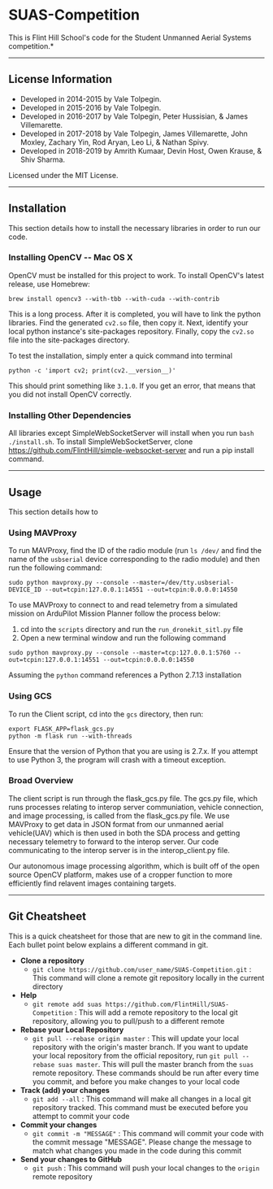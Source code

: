 # SUAS-Competition

This is Flint Hill School's code for the Student Unmanned Aerial Systems competition.*

---

## License Information
- Developed in 2014-2015 by Vale Tolpegin.
- Developed in 2015-2016 by Vale Tolpegin.
- Developed in 2016-2017 by Vale Tolpegin, Peter Hussisian, & James Villemarette.
- Developed in 2017-2018 by Vale Tolpegin, James Villemarette, John Moxley, Zachary Yin, Rod Aryan, Leo Li, & Nathan Spivy.
- Developed in 2018-2019 by Amrith Kumaar, Devin Host, Owen Krause, & Shiv Sharma.

Licensed under the MIT License.

---

## Installation

This section details how to install the necessary libraries in order to run our code.

### Installing OpenCV -- Mac OS X

OpenCV must be installed for this project to work. To install OpenCV's latest release, use Homebrew:

```
brew install opencv3 --with-tbb --with-cuda --with-contrib
```

This is a long process. After it is completed, you will have to link the python libraries. Find the generated ```cv2.so``` file, then copy it. Next, identify your local python instance's site-packages repository. Finally, copy the ```cv2.so``` file into the site-packages directory.

To test the installation, simply enter a quick command into terminal

```
python -c 'import cv2; print(cv2.__version__)'
```

This should print something like ```3.1.0```. If you get an error, that means that you did not install OpenCV correctly.

### Installing Other Dependencies

All libraries except SimpleWebSocketServer will install when you run ```bash ./install.sh```. To install SimpleWebSocketServer, clone https://github.com/FlintHill/simple-websocket-server and run a pip install command.

---

## Usage

This section details how to

### Using MAVProxy

To run MAVProxy, find the ID of the radio module (run ```ls /dev/``` and find the name of the ```usbserial``` device corresponding to the radio module) and then run the following command:

```
sudo python mavproxy.py --console --master=/dev/tty.usbserial-DEVICE_ID --out=tcpin:127.0.0.1:14551 --out=tcpin:0.0.0.0:14550
```

To use MAVProxy to connect to and read telemetry from a simulated mission on ArduPilot Mission Planner follow the process below:

1. cd into the ```scripts``` directory and run the ```run_dronekit_sitl.py``` file
2. Open a new terminal window and run the following command

```
sudo python mavproxy.py --console --master=tcp:127.0.0.1:5760 --out=tcpin:127.0.0.1:14551 --out=tcpin:0.0.0.0:14550
```

Assuming the ```python``` command references a Python 2.7.13 installation

### Using GCS

To run the Client script, cd into the ```gcs``` directory, then run:

```
export FLASK_APP=flask_gcs.py
python -m flask run --with-threads
```

Ensure that the version of Python that you are using is 2.7.x. If you attempt to use Python 3, the program will crash with a timeout exception.


### Broad Overview
The client script is run through the flask_gcs.py file. The gcs.py file, which runs processes relating to interop server communiation, vehicle connection, and image processing, is called from the flask_gcs.py file. We use MAVProxy to get data in JSON format from our unmanned aerial vehicle(UAV) which is then used in both the SDA process and getting necessary telemetry to forward to the interop server. Our code communicating to the interop server is in the interop_client.py file.

Our autonomous image processing algorithm, which is built off of the open source OpenCV platform, makes use of a cropper function to more efficiently find relavent images containing targets. 



---

## Git Cheatsheet

This is a quick cheatsheet for those that are new to git in the command line. Each bullet point below explains a different command in git.

- **Clone a repository**
   - ```git clone https://github.com/user_name/SUAS-Competition.git``` : This command will clone a remote git repository locally in the current directory
- **Help**
   - ```git remote add suas https://github.com/FlintHill/SUAS-Competition``` : This will add a remote repository to the local git repository, allowing you to pull/push to a different remote
- **Rebase your Local Repository**
   - ```git pull --rebase origin master``` : This will update your local repository with the origin's master branch. If you want to update your local repository from the official repository, run ```git pull --rebase suas master```. This will pull the master branch from the ```suas``` remote repository. These commands should be run after every time you commit, and before you make changes to your local code
- **Track (add) your changes**
   - ```git add --all``` : This command will make all changes in a local git repository tracked. This command must be executed before you attempt to commit your code
- **Commit your changes**
  - ```git commit -m "MESSAGE"``` : This command will commit your code with the commit message "MESSAGE". Please change the message to match what changes you made in the code during this commit
- **Send your changes to GitHub**
  - ```git push``` : This command will push your local changes to the ```origin``` remote repository
